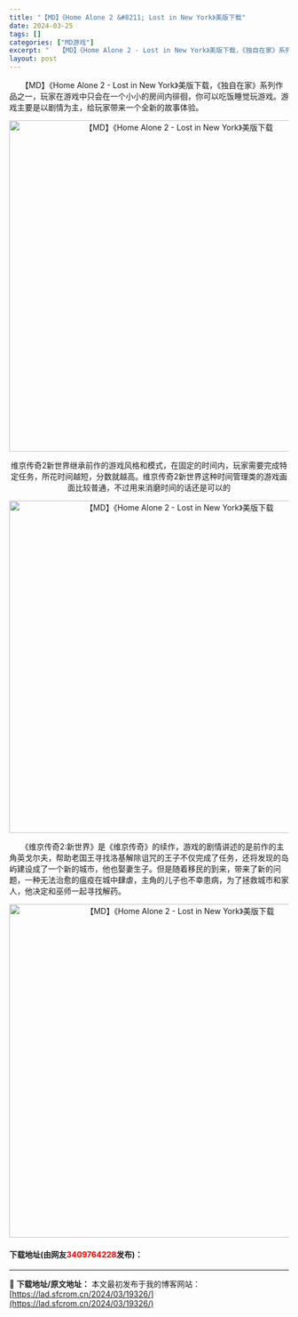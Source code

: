 ```yaml
---
title: "【MD】《Home Alone 2 &#8211; Lost in New York》美版下载"
date: 2024-03-25
tags: []
categories: ["MD游戏"]
excerpt: "　　【MD】《Home Alone 2 - Lost in New York》美版下载，《独自在家》系列作品之一，玩家在游戏中只会在一个小小的房间内徘徊，你可以吃饭睡觉玩游戏。游戏主要是以剧情为主，给玩家带来一个全新的故事体验。 维京传奇2新世界继承前作的游戏风格和模式，在固定的时间内，玩家需要完成&hellip;"
layout: post
---
```


 <p>　　【MD】《Home Alone 2 - Lost in New York》美版下载，《独自在家》系列作品之一，玩家在游戏中只会在一个小小的房间内徘徊，你可以吃饭睡觉玩游戏。游戏主要是以剧情为主，给玩家带来一个全新的故事体验。</p> <p align="center"><img align="" border="0" src="https://lad.sfcrom.cn/wp-content/uploads/2024/03/20240325_66010b055eb0d.png" width="596" alt="【MD】《Home Alone 2 - Lost in New York》美版下载" /></p> <p align="center">维京传奇2新世界继承前作的游戏风格和模式，在固定的时间内，玩家需要完成特定任务，所花时间越短，分数就越高。维京传奇2新世界这种时间管理类的游戏画面比较普通，不过用来消磨时间的话还是可以的</p> <p align="center"><img align="" border="0" src="https://lad.sfcrom.cn/wp-content/uploads/2024/03/20240325_66010b0731923.png" width="598" alt="【MD】《Home Alone 2 - Lost in New York》美版下载" /></p> <p>　　《维京传奇2:新世界》是《维京传奇》的续作，游戏的剧情讲述的是前作的主角英戈尔夫，帮助老国王寻找洛基解除诅咒的王子不仅完成了任务，还将发现的岛屿建设成了一个新的城市，他也娶妻生子。但是随着移民的到来，带来了新的问题，一种无法治愈的瘟疫在城中肆虐，主角的儿子也不幸患病，为了拯救城市和家人，他决定和巫师一起寻找解药。</p> <p align="center"><img align="" border="0" src="https://lad.sfcrom.cn/wp-content/uploads/2024/03/20240325_66010b08d0ae8.png" width="600" alt="【MD】《Home Alone 2 - Lost in New York》美版下载" /></p> <p><h4>下载地址(由网友<font color="red">3409764228</font>发布)：</h4></p> 

---
📖 **下载地址/原文地址：** 本文最初发布于我的博客网站：[https://lad.sfcrom.cn/2024/03/19326/](https://lad.sfcrom.cn/2024/03/19326/)
